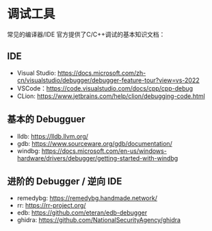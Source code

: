 # 调试工具

常见的编译器/IDE 官方提供了C/C++调试的基本知识文档：

## IDE
- Visual Studio: https://docs.microsoft.com/zh-cn/visualstudio/debugger/debugger-feature-tour?view=vs-2022
- VSCode：https://code.visualstudio.com/docs/cpp/cpp-debug
- CLion: https://www.jetbrains.com/help/clion/debugging-code.html

## 基本的 Debugguer
- lldb: https://lldb.llvm.org/
- gdb: https://www.sourceware.org/gdb/documentation/
- windbg: https://docs.microsoft.com/en-us/windows-hardware/drivers/debugger/getting-started-with-windbg

## 进阶的 Debugger / 逆向 IDE
- remedybg: https://remedybg.handmade.network/
- rr: https://rr-project.org/
- edb: https://github.com/eteran/edb-debugger
- ghidra: https://github.com/NationalSecurityAgency/ghidra

